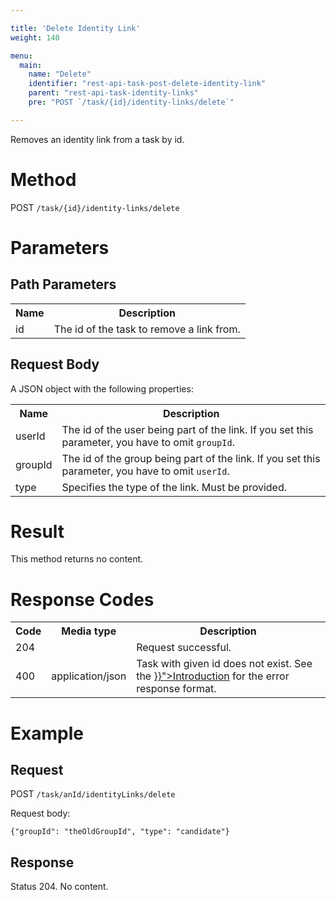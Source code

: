 ```yaml
---

title: 'Delete Identity Link'
weight: 140

menu:
  main:
    name: "Delete"
    identifier: "rest-api-task-post-delete-identity-link"
    parent: "rest-api-task-identity-links"
    pre: "POST `/task/{id}/identity-links/delete`"

---
```



Removes an identity link from a task by id.


# Method

POST `/task/{id}/identity-links/delete`


# Parameters

## Path Parameters

<table class="table table-striped">
  <tr>
    <th>Name</th>
    <th>Description</th>
  </tr>
  <tr>
    <td>id</td>
    <td>The id of the task to remove a link from.</td>
  </tr>
</table>


## Request Body

A JSON object with the following properties:

<table class="table table-striped">
  <tr>
    <th>Name</th>
    <th>Description</th>
  </tr>
  <tr>
    <td>userId</td>
    <td>The id of the user being part of the link. If you set this parameter, you have to omit <code>groupId</code>.</td>
  </tr>
  <tr>
    <td>groupId</td>
    <td>The id of the group being part of the link. If you set this parameter, you have to omit <code>userId</code>.</td>
  </tr>
  <tr>
    <td>type</td>
    <td>Specifies the type of the link. Must be provided.</td>
  </tr>
</table>

# Result

This method returns no content.


# Response Codes

<table class="table table-striped">
  <tr>
    <th>Code</th>
    <th>Media type</th>
    <th>Description</th>
  </tr>
  <tr>
    <td>204</td>
    <td></td>
    <td>Request successful.</td>
  </tr>
  <tr>
    <td>400</td>
    <td>application/json</td>
    <td>Task with given id does not exist. See the <a href="../../reference/rest/overview/_index.md#error-handling" >}}">Introduction</a> for the error response format.</td>
  </tr>
</table>


# Example

## Request

POST `/task/anId/identityLinks/delete`

Request body:

    {"groupId": "theOldGroupId", "type": "candidate"}

## Response

Status 204. No content.
